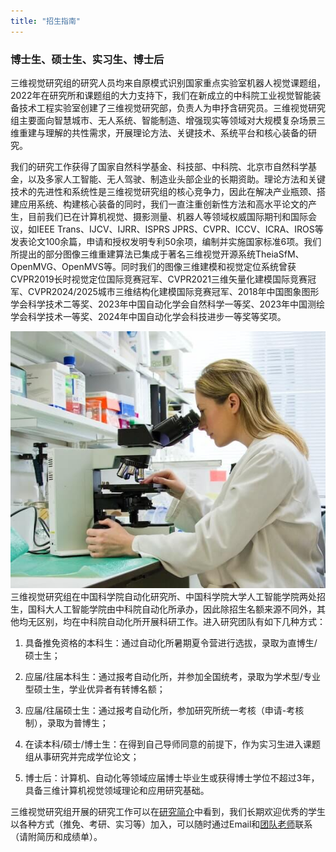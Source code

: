 ```yaml
---
title: "招生指南"
---
```



### 博士生、硕士生、实习生、博士后

三维视觉研究组的研究人员均来自原模式识别国家重点实验室机器人视觉课题组，2022年在研究所和课题组的大力支持下，我们在新成立的中科院工业视觉智能装备技术工程实验室创建了三维视觉研究部，负责人为申抒含研究员。三维视觉研究组主要面向智慧城市、无人系统、智能制造、增强现实等领域对大规模复杂场景三维重建与理解的共性需求，开展理论方法、关键技术、系统平台和核心装备的研究。

我们的研究工作获得了国家自然科学基金、科技部、中科院、北京市自然科学基金，以及多家人工智能、无人驾驶、制造业头部企业的长期资助。理论方法和关键技术的先进性和系统性是三维视觉研究组的核心竞争力，因此在解决产业瓶颈、搭建应用系统、构建核心装备的同时，我们一直注重创新性方法和高水平论文的产生，目前我们已在计算机视觉、摄影测量、机器人等领域权威国际期刊和国际会议，如IEEE Trans、IJCV、IJRR、ISPRS JPRS、CVPR、ICCV、ICRA、IROS等发表论文100余篇，申请和授权发明专利50余项，编制并实施国家标准6项。我们所提出的部分图像三维重建算法已集成于著名三维视觉开源系统TheiaSfM、OpenMVG、OpenMVS等。同时我们的图像三维建模和视觉定位系统曾获CVPR2019长时视觉定位国际竞赛冠军、CVPR2021三维矢量化建模国际竞赛冠军、CVPR2024/2025城市三维结构化建模国际竞赛冠军、2018年中国图象图形学会科学技术二等奖、2023年中国自动化学会自然科学一等奖、2023年中国测绘学会科学技术一等奖、2024年中国自动化学会科技进步一等奖等奖项。


![welcome](welcome.jpg)
三维视觉研究组在中国科学院自动化研究所、中国科学院大学人工智能学院两处招生，国科大人工智能学院由中科院自动化所承办，因此除招生名额来源不同外，其他均无区别，均在中科院自动化所开展科研工作。进入研究团队有如下几种方式：

1. 具备推免资格的本科生：通过自动化所暑期夏令营进行选拔，录取为直博生/硕士生；

1. 应届/往届本科生：通过报考自动化所，并参加全国统考，录取为学术型/专业型硕士生，学业优异者有转博名额；

1. 应届/往届硕士生：通过报考自动化所，参加研究所统一考核（申请-考核制），录取为普博生；

1. 在读本科/硕士/博士生：在得到自己导师同意的前提下，作为实习生进入课题组从事研究并完成学位论文；

1. 博士后：计算机、自动化等领域应届博士毕业生或获得博士学位不超过3年，具备三维计算机视觉领域理论和应用研究基础。

<div class="alert alert-note">
  <div>
    三维视觉研究组开展的研究工作可以在<a href="/research/">研究简介</a>中看到，我们长期欢迎优秀的学生以各种方式（推免、考研、实习等）加入，可以随时通过Email和<a href="/people/">团队老师</a>联系（请附简历和成绩单）。
  </div>
</div>